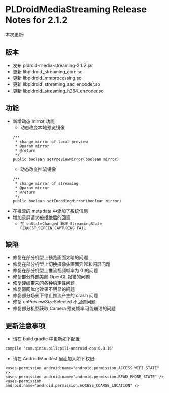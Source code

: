 # PLDroidMediaStreaming Release Notes for 2.1.2

本次更新:

## 版本

- 发布 pldroid-media-streaming-2.1.2.jar
- 更新 libpldroid_streaming_core.so
- 更新 libpldroid_mmprocessing.so
- 更新 libpldroid_streaming_aac_encoder.so
- 更新 libpldroid_streaming_h264_encoder.so

## 功能

- 新增动态 mirror 功能
    - 动态改变本地预览镜像
    ```
    /**
     * change mirror of local preview
     * @param mirror
     * @return
     */
    public boolean setPreviewMirror(boolean mirror)
    ```
    - 动态改变推流镜像
    ```
    /**
     * change mirror of streaming
     * @param mirror
     * @return
     */
    public boolean setEncodingMirror(boolean mirror)
    ```
- 在推流的 metadata 中添加了系统信息
- 增加录屏请求被拒绝后的回调
    -  `在 onStateChanged 新增 StreamingState REQUEST_SCREEN_CAPTURING_FAIL`

## 缺陷

- 修复在部分机型上预览画面太暗的问题
- 修复在部分机型上切换摄像头画面异常和闪屏问题
- 修复在部分机型上推流视频帧率为 0 的问题
- 修复部分外部美颜 OpenGL 报错的问题
- 修复硬编带来的各种稳定性问题
- 修复弱网优化效果不明显的问题
- 修复部分场景下停止推流产生的 crash 问题
- 修复 onPreviewSizeSelected 不回调问题
- 修复部分机型获取 Camera 预览帧率可能崩溃的问题

## 更新注意事项

- 请在 build.gradle 中更新如下配置

```
compile 'com.qiniu.pili:pili-android-qos:0.8.16'
```

- 请在 AndroidManifest 里面加入如下权限:

```
<uses-permission android:name="android.permission.ACCESS_WIFI_STATE" />
<uses-permission android:name="android.permission.READ_PHONE_STATE" />
<uses-permission android:name="android.permission.ACCESS_COARSE_LOCATION" />
```